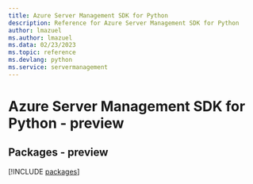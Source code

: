 ```yaml
---
title: Azure Server Management SDK for Python
description: Reference for Azure Server Management SDK for Python
author: lmazuel
ms.author: lmazuel
ms.data: 02/23/2023
ms.topic: reference
ms.devlang: python
ms.service: servermanagement
---
```

# Azure Server Management SDK for Python - preview
## Packages - preview
[!INCLUDE [packages](server-management-index.md)]